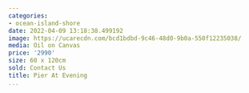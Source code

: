 ```yaml
---
categories:
- ocean-island-shore
date: 2022-04-09 13:18:38.499192
image: https://ucarecdn.com/bcd1bdbd-9c46-48d0-9b0a-550f12235038/
media: Oil on Canvas
price: '2990'
size: 60 x 120cm
sold: Contact Us
title: Pier At Evening
...
```

